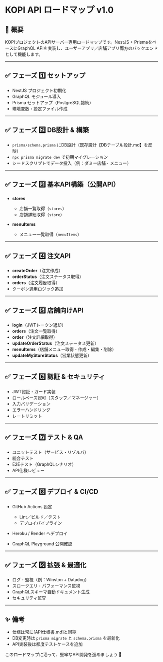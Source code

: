 # KOPI API ロードマップ v1.0

## 🎯 概要

KOPIプロジェクトのAPIサーバー専用ロードマップです。NestJS + PrismaをベースにGraphQL APIを実装し、ユーザーアプリ／店舗アプリ両方のバックエンドとして機能します。

---

## ✅ フェーズ 1️⃣ セットアップ

* NestJS プロジェクト初期化
* GraphQL モジュール導入
* Prisma セットアップ（PostgreSQL接続）
* 環境変数・設定ファイル作成

---

## ✅ フェーズ 2️⃣ DB設計 & 構築

* `prisma/schema.prisma` にDB設計（既存設計【DBテーブル設計.md】を反映）
* `npx prisma migrate dev` で初期マイグレーション
* シードスクリプトでデータ投入（例：ダミー店舗・メニュー）

---

## ✅ フェーズ 3️⃣ 基本API構築（公開API）

* **stores**

  * 店舗一覧取得（`stores`）
  * 店舗詳細取得（`store`）
* **menuItems**

  * メニュー一覧取得（`menuItems`）

---

## ✅ フェーズ 4️⃣ 注文API

* **createOrder**（注文作成）
* **orderStatus**（注文ステータス取得）
* **orders**（注文履歴取得）
* クーポン適用ロジック追加

---

## ✅ フェーズ 5️⃣ 店舗向けAPI

* **login**（JWTトークン返却）
* **orders**（注文一覧取得）
* **order**（注文詳細取得）
* **updateOrderStatus**（注文ステータス更新）
* **menuItems**（店舗メニュー取得・作成・編集・削除）
* **updateMyStoreStatus**（営業状態更新）

---

## ✅ フェーズ 6️⃣ 認証 & セキュリティ

* JWT認証・ガード実装
* ロールベース認可（スタッフ／マネージャー）
* 入力バリデーション
* エラーハンドリング
* レートリミット

---

## ✅ フェーズ 7️⃣ テスト & QA

* ユニットテスト（サービス・リゾルバ）
* 統合テスト
* E2Eテスト（GraphQLシナリオ）
* API仕様レビュー

---

## ✅ フェーズ 8️⃣ デプロイ & CI/CD

* GitHub Actions 設定

  * Lint／ビルド／テスト
  * デプロイパイプライン
* Heroku / Render へデプロイ
* GraphQL Playground 公開確認

---

## ✅ フェーズ 9️⃣ 拡張 & 最適化

* ログ・監視（例：Winston + Datadog）
* スロークエリ・パフォーマンス監視
* GraphQLスキーマ自動ドキュメント生成
* セキュリティ監査

---

## ✨ 備考

* 仕様は常に\[API仕様書.md]と同期
* DB変更時は `prisma migrate` と `schema.prisma` を最新化
* API実装後は都度テストケースを追加

このロードマップに沿って、堅牢なAPI開発を進めましょう 🚀
